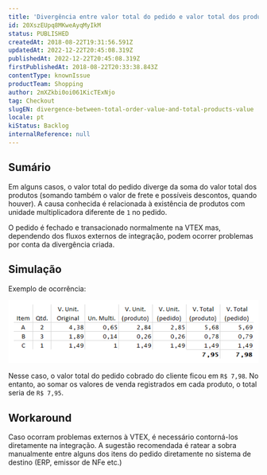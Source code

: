 ```yaml
---
title: 'Divergência entre valor total do pedido e valor total dos produtos'
id: 20XszEUpq8MKweAyqMyIkM
status: PUBLISHED
createdAt: 2018-08-22T19:31:56.591Z
updatedAt: 2022-12-22T20:45:08.319Z
publishedAt: 2022-12-22T20:45:08.319Z
firstPublishedAt: 2018-08-22T20:33:38.843Z
contentType: knownIssue
productTeam: Shopping
author: 2mXZkbi0oi061KicTExNjo
tag: Checkout
slugEN: divergence-between-total-order-value-and-total-products-value
locale: pt
kiStatus: Backlog
internalReference: null
---
```


## Sumário

Em alguns casos, o valor total do pedido diverge da soma do valor total dos produtos (somando também o valor de frete e possíveis descontos, quando houver). A causa conhecida é relacionada à existência de produtos com unidade multiplicadora diferente de `1` no pedido. 

O pedido é fechado e transacionado normalmente na VTEX mas, dependendo dos fluxos externos de integração, podem ocorrer problemas por conta da divergência criada.

## Simulação

Exemplo de ocorrência:

![image](https://raw.githubusercontent.com/vtexdocs/known-issues/refs/heads/main/docs/pt/known-issues/Shopping/divergencia-entre-valor-total-do-pedido-e-valor-total-dos-produtos_1.png)

Nesse caso, o valor total do pedido cobrado do cliente ficou em `R$ 7,98`. No entanto, ao somar os valores de venda registrados em cada produto, o total seria de `R$ 7,95`.

## Workaround

Caso ocorram problemas externos à VTEX, é necessário contorná-los diretamente na integração. A sugestão recomendada é ratear a sobra manualmente entre alguns dos itens do pedido diretamente no sistema de destino (ERP, emissor de NFe etc.)

